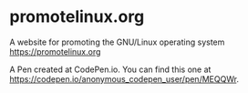 # promotelinux.org

A website for promoting the GNU/Linux operating system https://promotelinux.org

A Pen created at CodePen.io. You can find this one at https://codepen.io/anonymous_codepen_user/pen/MEQQWr.

 
